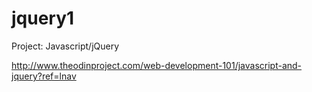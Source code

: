 # jquery1

Project: Javascript/jQuery

http://www.theodinproject.com/web-development-101/javascript-and-jquery?ref=lnav
